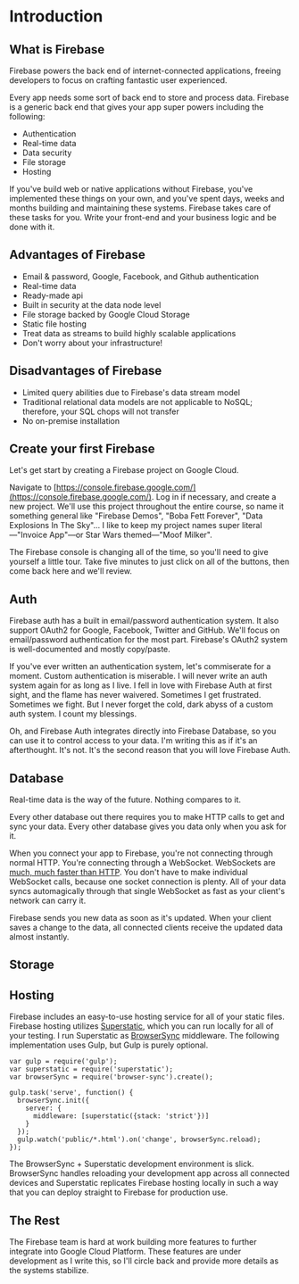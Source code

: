 # Introduction

## What is Firebase
Firebase powers the back end of internet-connected applications, freeing developers to focus on crafting fantastic user experienced.

Every app needs some sort of back end to store and process data. Firebase is a generic back end that gives your app super powers including the following:

- Authentication
- Real-time data
- Data security
- File storage
- Hosting

If you've build web or native applications without Firebase, you've implemented these things on your own, and you've spent days, weeks and months building and maintaining these systems. Firebase takes care of these tasks for you. Write your front-end and your business logic and be done with it.

## Advantages of Firebase
- Email & password, Google, Facebook, and Github authentication
- Real-time data
- Ready-made api
- Built in security at the data node level
- File storage backed by Google Cloud Storage
- Static file hosting
- Treat data as streams to build highly scalable applications
- Don't worry about your infrastructure!

## Disadvantages of Firebase
- Limited query abilities due to Firebase's data stream model
- Traditional relational data models are not applicable to NoSQL; therefore, your SQL chops will not transfer
- No on-premise installation

## Create your first Firebase
Let's get start by creating a Firebase project on Google Cloud.

Navigate to [https://console.firebase.google.com/](https://console.firebase.google.com/). Log in if necessary, and create a new project. We'll use this project throughout the entire course, so name it something general like "Firebase Demos", "Boba Fett Forever", "Data Explosions In The Sky"... I like to keep my project names super literal—"Invoice App"—or Star Wars themed—"Moof Milker".

The Firebase console is changing all of the time, so you'll need to give yourself a little tour. Take five minutes to just click on all of the buttons, then come back here and we'll review.

## Auth
Firebase auth has a built in email/password authentication system. It also support OAuth2 for Google, Facebook, Twitter and GitHub. We'll focus on email/password authentication for the most part. Firebase's OAuth2 system is well-documented and mostly copy/paste.

If you've ever written an authentication system, let's commiserate for a moment. Custom authentication is miserable. I will never write an auth system again for as long as I live. I fell in love with Firebase Auth at first sight, and the flame has never waivered. Sometimes I get frustrated. Sometimes we fight. But I never forget the cold, dark abyss of a custom auth system. I count my blessings.

Oh, and Firebase Auth integrates directly into Firebase Database, so you can use it to control access to your data. I'm writing this as if it's an afterthought. It's not. It's the second reason that you will love Firebase Auth.  

## Database
Real-time data is the way of the future. Nothing compares to it.

Every other database out there requires you to make HTTP calls to get and sync your data. Every other database gives you data only when you ask for it.

When you connect your app to Firebase, you're not connecting through normal HTTP. You're connecting through a WebSocket. WebSockets are [much, much faster than HTTP](http://www.websocket.org/quantum.html). You don't have to make individual WebSocket calls, because one socket connection is plenty. All of your data syncs automagically through that single WebSocket as fast as your client's network can carry it.

Firebase sends you new data as soon as it's updated. When your client saves a change to the data, all connected clients receive the updated data almost instantly. 

## Storage

## Hosting
Firebase includes an easy-to-use hosting service for all of your static files. Firebase hosting utilizes [Superstatic](https://github.com/firebase/superstatic), which you can run locally for all of your testing. I run Superstatic as [BrowserSync](https://www.browsersync.io/) middleware. The following implementation uses Gulp, but Gulp is purely optional.

```
var gulp = require('gulp');
var superstatic = require('superstatic');
var browserSync = require('browser-sync').create();

gulp.task('serve', function() {
  browserSync.init({
    server: {
      middleware: [superstatic({stack: 'strict'})]
    }
  });
  gulp.watch('public/*.html').on('change', browserSync.reload);
});

```

The BrowserSync + Superstatic development environment is slick. BrowserSync handles reloading your development app across all connected devices and Superstatic replicates Firebase hosting locally in such a way that you can deploy straight to Firebase for production use.

## The Rest
The Firebase team is hard at work building more features to further integrate into Google Cloud Platform. These features are under development as I write this, so I'll circle back and provide more details as the systems stabilize.